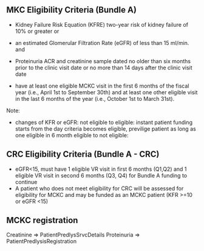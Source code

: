 ## MKC Eligibility Criteria (Bundle A)
* Kidney Failure Risk Equation (KFRE) two-year risk of kidney failure of 10% or greater 
or 
* an estimated Glomerular Filtration Rate (eGFR) of less than 15 ml/min. 
and
* Proteinuria ACR and creatinine sample dated no older than six months prior to the clinic visit date or no more than 14 days after the clinic visit date

* have at least one eligible MCKC visit in the first 6 months of the fiscal year (i.e., April 1st to September 30th) and at least one other eligible visit in the last 6 months of the year (i.e., October 1st to March 31st). 

Note:
* changes of KFR or eGFR: 
 not eligible to eligible: instant patient funding starts from the day criteria becomes eligible, previlige patient as long as one eligible in 6 month
 eligible to not eligible: 

## CRC Eligibility Criteria (Bundle A - CRC)
* eGFR<15, must have 1 eligible VR visit in first 6 months (Q1,Q2)
and 1 eligible VR visit in second 6 months (Q3, Q4) for Bundle A funding to continue
*  A patient who does not meet eligibility for CRC will be assessed for eligibility for MCKC and may be funded as an MCKC patient (KFR >=10 or eGFR <15)


## MCKC registration
Creatinine => PatientPredlysSrvcDetails
Proteinuria => PatientPredlysisRegistration
